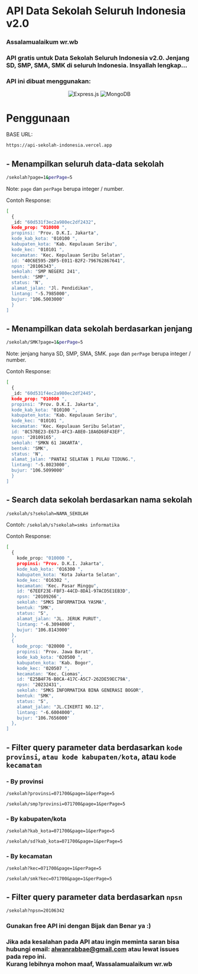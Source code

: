 # API Data Sekolah Seluruh Indonesia v2.0
### Assalamualaikum wr.wb
### API gratis untuk Data Sekolah Seluruh Indonesia v2.0. Jenjang SD, SMP, SMA, SMK di seluruh Indonesia. Insyallah lengkap...

### API ini dibuat menggunakan: <br>
<div align="center">
<img alt="Express.js" src="https://img.shields.io/badge/express.js%20-%23404d59.svg?&style=for-the-badge"/>
<img alt="MongoDB" src ="https://img.shields.io/badge/MongoDB-%234ea94b.svg?&style=for-the-badge&logo=mongodb&logoColor=white"/>
</div>

# Penggunaan

BASE URL:
```bash
https://api-sekolah-indonesia.vercel.app
```
## - Menampilkan seluruh data-data sekolah

```bash
/sekolah?page=1&perPage=5
```
Note: ```page``` dan ```perPage``` berupa integer / number.

Contoh Response: 
```bash
[
  {
  _id: "60d531f3ec2a980ec2df2432",
  kode_prop: "010000 ",
  propinsi: "Prov. D.K.I. Jakarta",
  kode_kab_kota: "010100 ",
  kabupaten_kota: "Kab. Kepulauan Seribu",
  kode_kec: "010101 ",
  kecamatan: "Kec. Kepulauan Seribu Selatan",
  id: "40C6E595-2BF5-E011-B2F2-796762867641",
  npsn: "20106343",
  sekolah: "SMP NEGERI 241",
  bentuk: "SMP",
  status: "N",
  alamat_jalan: "Jl. Pendidikan",
  lintang: "-5.7985000",
  bujur: "106.5003000"
  }
]
```

## - Menampilkan data sekolah berdasarkan jenjang

```bash
/sekolah/SMK?page=1&perPage=5
```
Note: jenjang hanya SD, SMP, SMA, SMK. ```page``` dan ```perPage``` berupa integer / number.

Contoh Response: 
```bash
[
  {
  _id: "60d531f4ec2a980ec2df2445",
  kode_prop: "010000 ",
  propinsi: "Prov. D.K.I. Jakarta",
  kode_kab_kota: "010100 ",
  kabupaten_kota: "Kab. Kepulauan Seribu",
  kode_kec: "010101 ",
  kecamatan: "Kec. Kepulauan Seribu Selatan",
  id: "8C57BE23-E673-4FC3-A8E0-18A6D68F43EF",
  npsn: "20109165",
  sekolah: "SMKN 61 JAKARTA",
  bentuk: "SMK",
  status: "N",
  alamat_jalan: "PANTAI SELATAN 1 PULAU TIDUNG.",
  lintang: "-5.8023000",
  bujur: "106.5099000"
  }
]
```

## - Search data sekolah berdasarkan nama sekolah

```bash
/sekolah/s?sekolah=NAMA_SEKOLAH
```
Contoh: ``` /sekolah/s?sekolah=smks informatika ```

Contoh Response: 
```bash
[
  {
    kode_prop: "010000 ",
    propinsi: "Prov. D.K.I. Jakarta",
    kode_kab_kota: "016300 ",
    kabupaten_kota: "Kota Jakarta Selatan",
    kode_kec: "016302 ",
    kecamatan: "Kec. Pasar Minggu",
    id: "67EEF23E-FBF3-44CD-8DA1-97ACD5E1EB3D",
    npsn: "20109266",
    sekolah: "SMKS INFORMATIKA YASMA",
    bentuk: "SMK",
    status: "S",
    alamat_jalan: "JL. JERUK PURUT",
    lintang: "-6.3094000",
    bujur: "106.8143000"
  },
  {
    kode_prop: "020000 ",
    propinsi: "Prov. Jawa Barat",
    kode_kab_kota: "020500 ",
    kabupaten_kota: "Kab. Bogor",
    kode_kec: "020507 ",
    kecamatan: "Kec. Ciomas",
    id: "E25B4F76-B0CA-417C-A5C7-262DE59EC79A",
    npsn: "20232431",
    sekolah: "SMKS INFORMATIKA BINA GENERASI BOGOR",
    bentuk: "SMK",
    status: "S",
    alamat_jalan: "JL.CIKERTI NO.12",
    lintang: "-6.6004000",
    bujur: "106.7656000"
  },
]
```

## - Filter query parameter data berdasarkan `kode provinsi`, `atau kode kabupaten/kota`, atau `kode kecamatan`

### - By provinsi
```
/sekolah?provinsi=071700&page=1&perPage=5
```
```
/sekolah/smp?provinsi=071700&page=1&perPage=5
```

### - By kabupaten/kota
```
/sekolah?kab_kota=071700&page=1&perPage=5
```
```
/sekolah/sd?kab_kota=071700&page=1&perPage=5
```

### - By kecamatan
```
/sekolah?kec=071700&page=1&perPage=5
```
```
/sekolah/smk?kec=071700&page=1&perPage=5
```

## - Filter query parameter data berdasarkan `npsn`
```bash
/sekolah?npsn=20106342
```

### Gunakan free API ini dengan Bijak dan Benar ya :)
### Jika ada kesalahan pada API atau ingin meminta saran bisa hubungi email: alwanrabbae@gmail.com atau lewat issues pada repo ini.<br>Kurang lebihnya mohon maaf, Wassalamualaikum wr.wb
